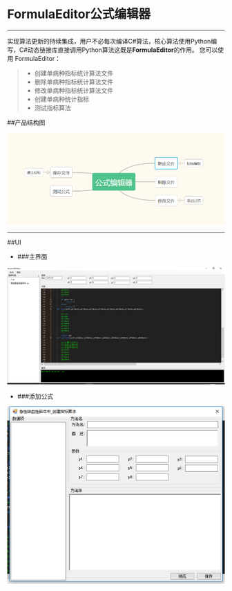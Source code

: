 # FormulaEditor公式编辑器

------

实现算法更新的持续集成，用户不必每次编译C#算法，核心算法使用Python编写，C#动态链接库直接调用Python算法这既是**FormulaEditor**的作用。 您可以使用 FormulaEditor：

> * 创建单病种指标统计算法文件
> * 删除单病种指标统计算法文件
> * 修改单病种指标统计算法文件
> * 创建单病种统计指标
> * 测试指标算法

##产品结构图

![cmd-markdown-logo](https://raw.githubusercontent.com/huzuohuyou/FormlaEditor/master/FormulaEditor/images/%E4%BA%A7%E5%93%81%E7%BB%93%E6%9E%84%E5%9B%BE.png)

----------

##UI

- ###主界面

![cmd-markdown-logo](https://raw.githubusercontent.com/huzuohuyou/FormlaEditor/master/FormulaEditor/images/UI.png)


- ###添加公式

![cmd-markdown-logo](https://raw.githubusercontent.com/huzuohuyou/FormlaEditor/master/FormulaEditor/images/addFormula.png)


